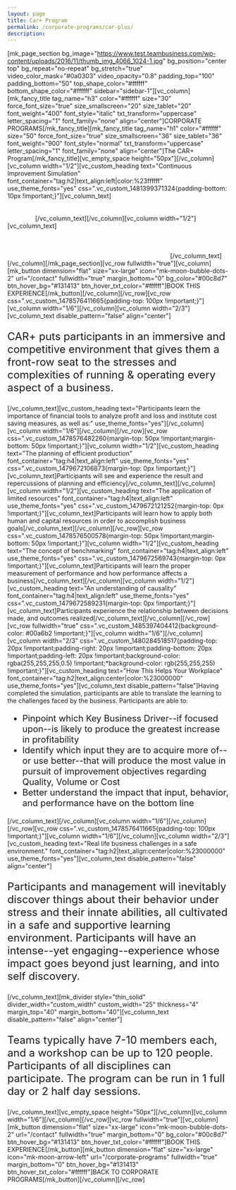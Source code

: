 ```yaml
---
layout: page
title: Car+ Program
permalink: /corporate-programs/car-plus/
description:
---
```

[mk_page_section bg_image="https://www.test.teambusiness.com/wp-content/uploads/2016/11/thumb_img_4066_1024-1.jpg" bg_position="center top" bg_repeat="no-repeat" bg_stretch="true" video_color_mask="#0a0303" video_opacity="0.8" padding_top="100" padding_bottom="50" top_shape_color="#ffffff" bottom_shape_color="#ffffff" sidebar="sidebar-1"][vc_column][mk_fancy_title tag_name="h3" color="#ffffff" size="30" force_font_size="true" size_smallscreen="20" size_tablet="20" font_weight="400" font_style="italic" txt_transform="uppercase" letter_spacing="1" font_family="none" align="center"]CORPORATE PROGRAMS[/mk_fancy_title][mk_fancy_title tag_name="h1" color="#ffffff" size="50" force_font_size="true" size_smallscreen="36" size_tablet="36" font_weight="900" font_style="normal" txt_transform="uppercase" letter_spacing="1" font_family="none" align="center"]The CAR+ Program[/mk_fancy_title][vc_empty_space height="50px"][/vc_column][vc_column width="1/2"][vc_custom_heading text="Continuous Improvement Simulation" font_container="tag:h2|text_align:left|color:%23ffffff" use_theme_fonts="yes" css=".vc_custom_1481399371324{padding-bottom: 10px !important;}"][vc_column_text]<span style="color: #ffffff;">The CAR+ Simulation teaches participants basic business skills by focusing on how to continuously improve by using the operational processes of a large-scale manufacturing business.</span>[/vc_column_text][/vc_column][vc_column width="1/2"][vc_column_text]<span style="color: #ffffff;">By thinking hard about the business inputs of staff, time, resources, information, and processes, participants gain an understanding of how to identify opportunities for improvement within the business. They gain a dramatic appreciation for the relationship between quality, volume, and cost inside a classic business operational structure.</span>[/vc_column_text][/vc_column][/mk_page_section][vc_row fullwidth="true"][vc_column][mk_button dimension="flat" size="xx-large" icon="mk-moon-bubble-dots-2" url="/contact" fullwidth="true" margin_bottom="0" bg_color="#00c8d7" btn_hover_bg="#131413" btn_hover_txt_color="#ffffff"]BOOK THIS EXPERIENCE[/mk_button][/vc_column][/vc_row][vc_row css=".vc_custom_1478576411665{padding-top: 100px !important;}"][vc_column width="1/6"][/vc_column][vc_column width="2/3"][vc_column_text disable_pattern="false" align="center"]
<p style="font-size: 24px;">CAR+ puts participants in an immersive and competitive environment that gives them a front-row seat to the stresses and complexities of running &amp; operating every aspect of a business.</p>
[/vc_column_text][vc_custom_heading text="Participants learn the importance of financial tools to analyze profit and loss and institute cost saving measures, as well as:" use_theme_fonts="yes"][/vc_column][vc_column width="1/6"][/vc_column][/vc_row][vc_row css=".vc_custom_1478576482260{margin-top: 50px !important;margin-bottom: 50px !important;}"][vc_column width="1/2"][vc_custom_heading text="The planning of efficient production" font_container="tag:h4|text_align:left" use_theme_fonts="yes" css=".vc_custom_1479672106873{margin-top: 0px !important;}"][vc_column_text]Participants will see and experience the result and repercussions of planning and efficiency[/vc_column_text][/vc_column][vc_column width="1/2"][vc_custom_heading text="The application of limited resources" font_container="tag:h4|text_align:left" use_theme_fonts="yes" css=".vc_custom_1479672121252{margin-top: 0px !important;}"][vc_column_text]Participants will learn how to apply both human and capital resources in order to accomplish business goals[/vc_column_text][/vc_column][/vc_row][vc_row css=".vc_custom_1478576500578{margin-top: 50px !important;margin-bottom: 50px !important;}"][vc_column width="1/2"][vc_custom_heading text="The concept of benchmarking" font_container="tag:h4|text_align:left" use_theme_fonts="yes" css=".vc_custom_1479672569743{margin-top: 0px !important;}"][vc_column_text]Participants will learn the proper measurement of performance and how performance affects a business[/vc_column_text][/vc_column][vc_column width="1/2"][vc_custom_heading text="An understanding of causality" font_container="tag:h4|text_align:left" use_theme_fonts="yes" css=".vc_custom_1479672589231{margin-top: 0px !important;}"][vc_column_text]Participants experience the relationship between decisions made, and outcomes realized[/vc_column_text][/vc_column][/vc_row][vc_row fullwidth="true" css=".vc_custom_1485397404412{background-color: #00a6b2 !important;}"][vc_column width="1/6"][/vc_column][vc_column width="2/3" css=".vc_custom_1480284518517{padding-top: 20px !important;padding-right: 20px !important;padding-bottom: 20px !important;padding-left: 20px !important;background-color: rgba(255,255,255,0.5) !important;*background-color: rgb(255,255,255) !important;}"][vc_custom_heading text="How This Helps Your Workplace" font_container="tag:h2|text_align:center|color:%23000000" use_theme_fonts="yes"][vc_column_text disable_pattern="false"]Having completed the simulation, participants are able to translate the learning to the challenges faced by the business. Participants are able to:
<ul style="font-size: 20px;">
 	<li style="font-weight: 400;"><span style="font-weight: 400;">Pinpoint which Key Business Driver--if focused upon--is likely to produce the greatest increase in profitability</span></li>
 	<li style="font-weight: 400;"><span style="font-weight: 400;">Identify which input they are to acquire more of--or use better--that will produce the most value in pursuit of improvement objectives regarding Quality, Volume or Cost</span></li>
 	<li style="font-weight: 400;"><span style="font-weight: 400;">Better understand the impact that input, behavior, and performance have on the bottom line</span></li>
</ul>
[/vc_column_text][/vc_column][vc_column width="1/6"][/vc_column][/vc_row][vc_row css=".vc_custom_1478576411665{padding-top: 100px !important;}"][vc_column width="1/6"][/vc_column][vc_column width="2/3"][vc_custom_heading text="Real life business challenges in a safe environment." font_container="tag:h2|text_align:center|color:%23000000" use_theme_fonts="yes"][vc_column_text disable_pattern="false" align="center"]
<p style="font-size: 24px;">Participants and management will inevitably discover things about their behavior under stress and their innate abilities, all cultivated in a safe and supportive learning environment. Participants will have an intense--yet engaging--experience whose impact goes beyond just learning, and into self discovery.</p>
[/vc_column_text][mk_divider style="thin_solid" divider_width="custom_width" custom_width="25" thickness="4" margin_top="40" margin_bottom="40"][vc_column_text disable_pattern="false" align="center"]
<p style="font-size: 24px;">Teams typically have 7-10 members each, and a workshop can be up to 120 people. Participants of all disciplines can participate. The program can be run in 1 full day or 2 half day sessions.</p>
[/vc_column_text][vc_empty_space height="50px"][/vc_column][vc_column width="1/6"][/vc_column][/vc_row][vc_row fullwidth="true"][vc_column][mk_button dimension="flat" size="xx-large" icon="mk-moon-bubble-dots-2" url="/contact" fullwidth="true" margin_bottom="0" bg_color="#00c8d7" btn_hover_bg="#131413" btn_hover_txt_color="#ffffff"]BOOK THIS EXPERIENCE[/mk_button][mk_button dimension="flat" size="xx-large" icon="mk-moon-arrow-left" url="/corporate-programs" fullwidth="true" margin_bottom="0" btn_hover_bg="#131413" btn_hover_txt_color="#ffffff"]BACK TO CORPORATE PROGRAMS[/mk_button][/vc_column][/vc_row]
